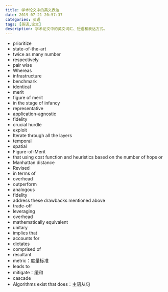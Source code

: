 ```yaml
---
title: 学术论文中的英文表达
date: 2019-07-21 20:57:37
categories: 英语
tags: [英语,论文]
description: 学术论文中的英文词汇、短语和表达方式。
---
```


- prioritize
- state-of-the-art
- twice as many number
- respectively
- pair wise
- Whereas
- infrastructure
- benchmark
- identical
- merit
- figure of merit
- in the stage of infancy
- representative
- application-agnostic
- fidelity
- crucial hurdle
- exploit
- Iterate through all the layers
- temporal
- spatial
- Figure-of-Merit
- that using cost function and heuristics based on the number of hops or 
- Manhattan distance
- Revised
- in terms of
- overhead
- outperform
- analogous
- fidelity
- address these drawbacks mentioned above
- trade-off
- leveraging
- overhead
- mathematically equivalent
- unitary
- implies that
- accounts for
- dictates
- comprised of
- resultant
- metric：度量标准
- leads to
- mitigate：缓和
- cascade
- Algorithms exist that does：主语从句